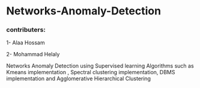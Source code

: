 # Networks-Anomaly-Detection
 ### contributers:
 1- Alaa Hossam
 
2- Mohammad Helaly

Networks Anomaly Detection using Supervised learning Algorithms such as Kmeans implementation , Spectral clustering implementation, DBMS implementation and Agglomerative Hierarchical Clustering
